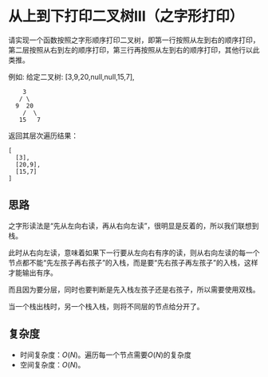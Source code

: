 # 从上到下打印二叉树III（之字形打印）

请实现一个函数按照之字形顺序打印二叉树，即第一行按照从左到右的顺序打印，第二层按照从右到左的顺序打印，第三行再按照从左到右的顺序打印，其他行以此类推。

 

例如:
给定二叉树: [3,9,20,null,null,15,7],

    	3
       / \
      9  20
        /  \
       15   7

返回其层次遍历结果：

```
[
  [3],
  [20,9],
  [15,7]
]
```



## 思路

之字形读法是“先从左向右读，再从右向左读”，很明显是反着的，所以我们联想到栈。

此时从右向左读，意味着如果下一行要从左向右有序的读，则从右向左读的每一个节点都不能“先左孩子再右孩子”的入栈，而是要“先右孩子再左孩子”的入栈，这样才能输出有序。

而且因为要分层，同时也要判断是先入栈左孩子还是右孩子，所以需要使用双栈。

当一个栈出栈时，另一个栈入栈，则将不同层的节点给分开了。

## 复杂度

- 时间复杂度：$O(N)$。遍历每一个节点需要$O(N)$的复杂度
- 空间复杂度：$O(N)$。


